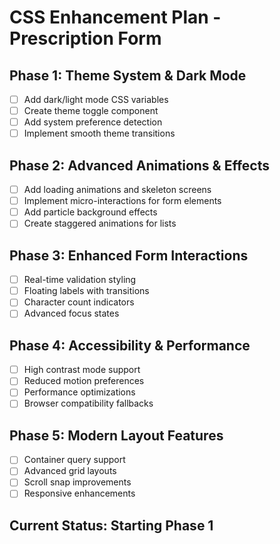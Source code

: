 # CSS Enhancement Plan - Prescription Form

## Phase 1: Theme System & Dark Mode
- [ ] Add dark/light mode CSS variables
- [ ] Create theme toggle component
- [ ] Add system preference detection
- [ ] Implement smooth theme transitions

## Phase 2: Advanced Animations & Effects
- [ ] Add loading animations and skeleton screens
- [ ] Implement micro-interactions for form elements
- [ ] Add particle background effects
- [ ] Create staggered animations for lists

## Phase 3: Enhanced Form Interactions
- [ ] Real-time validation styling
- [ ] Floating labels with transitions
- [ ] Character count indicators
- [ ] Advanced focus states

## Phase 4: Accessibility & Performance
- [ ] High contrast mode support
- [ ] Reduced motion preferences
- [ ] Performance optimizations
- [ ] Browser compatibility fallbacks

## Phase 5: Modern Layout Features
- [ ] Container query support
- [ ] Advanced grid layouts
- [ ] Scroll snap improvements
- [ ] Responsive enhancements

## Current Status: Starting Phase 1
